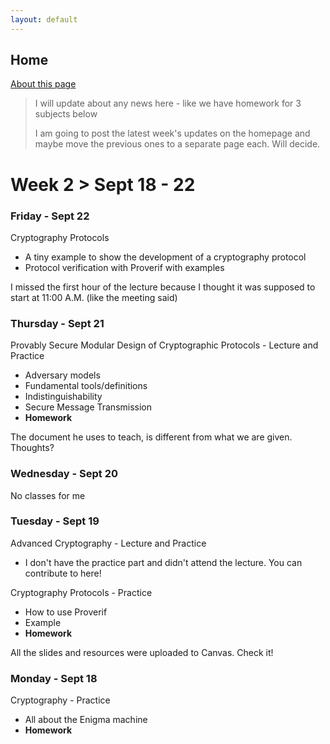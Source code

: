 ```yaml
---
layout: default
---
```


## Home

[About this page](./about.html)

> I will update about any news here - like we have homework for 3 subjects below
> 
> I am going to post the latest week's updates on the homepage and maybe move the previous ones to a separate page each. Will decide.

# Week 2 > Sept 18 - 22

### Friday - Sept 22

Cryptography Protocols

*   A tiny example to show the development of a cryptography protocol
*   Protocol verification with Proverif with examples

I missed the first hour of the lecture because I thought it was supposed to start at 11:00 A.M. (like the meeting said)

### Thursday - Sept 21

Provably Secure Modular Design of Cryptographic Protocols - Lecture and Practice

*   Adversary models
*   Fundamental tools/definitions
*   Indistinguishability
*   Secure Message Transmission
*   **Homework**

The document he uses to teach, is different from what we are given. Thoughts?

### Wednesday - Sept 20

No classes for me

### Tuesday - Sept 19

Advanced Cryptography - Lecture and Practice

*   I don't have the practice part and didn't attend the lecture. You can contribute to here!

Cryptography Protocols - Practice

*   How to use Proverif
*   Example
*   **Homework**

All the slides and resources were uploaded to Canvas. Check it!

### Monday - Sept 18

Cryptography - Practice

*   All about the Enigma machine
*   **Homework**
